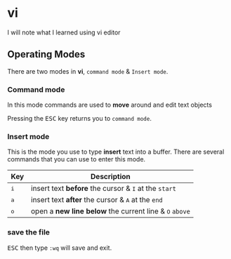 # vi

I will note what I learned using vi editor

## Operating Modes

There are two modes in **vi**, `command mode` & `Insert mode`.

### Command mode

In this mode commands are used to **move** around and edit text objects

Pressing the <kbd>ESC</kbd> key returns you to `command mode`.

### Insert mode

This is the mode you use to type **insert** text into a buffer. There are several commands that you can use to enter this mode.

| Key | Description |
| ------ | ----------- |
| <kbd>i</kbd> | insert text **before** the cursor & <kbd>I</kbd> at the `start` |
| <kbd>a</kbd> | insert text **after** the cursor & <kbd>A</kbd> at the `end` |
| <kbd>o</kbd> | open a **new line below** the current line & <kbd>O</kbd> `above`|

### save the file

<kbd>ESC</kbd> then type `:wq` will save and exit.

